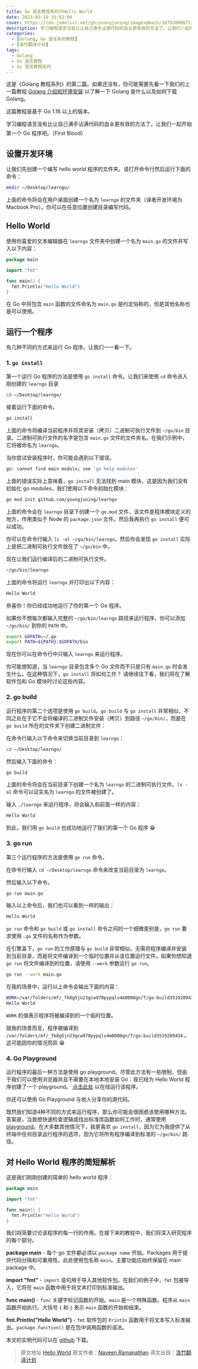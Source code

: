 ```yaml
---
title: Go 语言教程系列のHello World
date: 2023-03-19 15:02:00
cover: https://cdn.jsdelivr.net/gh/youngjuning/images@main/1679280067130.png
description: 学习编程语言没有比让自己满手沾满代码的血🩸更有效的方法了。让我们一起开始第一个 Go 程序吧。
categories:
  - [Golang, Go 语言系列教程]
  - [洛竹翻译计划]
tags:
  - Golang
  - Go 语言教程
  - Go 语言教程系列
---
```


<ins class="adsbygoogle" style="display:block; text-align:center;"  data-ad-layout="in-article" data-ad-format="fluid" data-ad-client="ca-pub-7962287588031867" data-ad-slot="2542544532"></ins><script> (adsbygoogle = window.adsbygoogle || []).push({});</script>

这是《Golang 教程系列》的第二篇。如果还没有，你可能需要先看一下我们的上一篇教程 [Golang 介绍和环境安装](https://juejin.cn/post/6942492190291525662) 以了解一下 Golang 是什么以及如何下载 Golang。

这篇教程是基于 Go 1.16 以上的版本。

学习编程语言没有比让自己满手沾满代码的血🩸更有效的方法了。让我们一起开始第一个 Go 程序吧。（First Blood）

## 设置开发环境

让我们先创建一个编写 hello world 程序的文件夹。请打开命令行然后运行下面的命令：

```sh
mkdir ~/Desktop/learngo/
```

上面的命令将会在用户桌面创建一个名为 `learngo` 的文件夹（译者开发环境为 Macbook Pro）。你可以在任意位置创建目录编写代码。

## Hello World

使用你喜爱的文本编辑器在 `learngo` 文件夹中创建一个名为 `main.go` 的文件并写入以下内容：

```go
package main

import "fmt"

func main() {
  fmt.Println("Hello World")
}
```

在 Go 中将包含 `main` 函数的文件命名为 `main.go` 是约定俗称的，但是其他名称也是可以使用。

## 运行一个程序

有几种不同的方式来运行 Go 程序。让我们一一看一下。

### 1. `go install`

第一个运行 Go 程序的方法是使用 `go install` 命令。让我们来使用 `cd` 命令进入刚创建的 `learngo` 目录

```sh
cd ~/Desktop/learngo/
```

接着运行下面的命令。

```sh
go install
```

上面的命令将编译当前程序并将其安装（拷贝）二进制可执行文件到 `~/go/bin` 目录。二进制可执行文件的名字是包含 `main.go` 文件的文件夹名。在我们示例中，它将被命名为 `learngo`。


当你尝试安装程序时，你可能会遇到以下错误。

```sh
go: cannot find main module; see 'go help modules'
```

上面的错误实际上意味着，`go install` 无法找到 main 模块，这是因为我们没有初始化 go modules，我们使用以下命令初始化模块：

```sh
go mod init github.com/youngjuning/learngo
```

上面的命令会在 `learngo` 目录下创建一个 `go.mod` 文件，该文件是程序模块定义的地方，作用类似于 Node 的 `package.json` 文件。然后我再执行 `go install` 便可以成功。

你可以在命令行输入 `ls -al ~/go/bin/learngo`，然后你会发现 `go install` 实际上是把二进制可执行文件放在了 `~/go/bin` 中。

现在让我们运行编译后的二进制可执行文件。

```sh
~/go/bin/learngo
```

上面的命令将运行 `learngo` 并打印出以下内容：

```sh
Hello World
```

恭喜你！你已经成功地运行了你的第一个 Go 程序。

如果你不想每次都输入完整的 `~/go/bin/learngo` 路径来运行程序，你可以添加 `~/go/bin/` 到你的 `PATH` 中。

```sh
export GOPATH=~/.go
export PATH=${PATH}:$GOPATH/bin
```

现在你可以在命令行中只输入 `learngo` 来运行程序。

你可能想知道，当 `learngo` 目录包含多个 Go 文件而不只是只有 `main.go` 时会发生什么。在这种情况下，`go install` 将如何工作？ 请继续往下看，我们将在了解软件包和 Go 模块时讨论这些内容。

### 2. go build

运行程序的第二个选项是使用 `go build`。`go build` 与 `go install` 非常相似，不同之处在于它不会将编译的二进制文件安装（拷贝）到路径 `~/go/bin/`，而是在 `go build` 所在的文件夹下创建二进制文件：

在命令行输入以下命令来切换当前目录到 `learngo`：

```sh
cd ~/Desktop/learngo/
```

然后输入下面的命令：

```sh
go build
```

上面的命令将会在当前目录下创建一个名为 `learngo` 的二进制可执行文件。`ls -al` 命令可以证实名为 `learngo` 的文件被创建了。

输入 `./learngo` 来运行程序，将会输入和前面一样的内容：


```sh
Hello World
```

到此，我们用 `go build` 也成功地运行了我们的第一个 Go 程序 😁

### 3. go run

第三个运行程序的方法是使用 `go run` 命令。

在命令行输入 `cd ~/Desktop/learngo` 命令来改变当前目录为 `learngo`。

然后输入以下命令。

```sh
go run main.go
```

输入以上命令后，我们也可以看到一样的输出：

```sh
Hello World
```

`go run` 命令和 `go build` 或 `go install` 命令之间的一个细微差别是，`go run` 要求使用 `.go` 文件的名称作为参数。

在引擎盖下，`go run` 的工作原理与 `go build` 非常相似。无需将程序编译并安装到当前目录，而是将文件编译到一个临时位置并从该位置运行文件。如果你想知道 `go run` 将文件编译到的位置，请使用 `--work` 参数运行 `go run`。

```sh
go run --work main.go
```

在我的场景中，运行以上命令会输出下面的内容：

```sh
WORK=/var/folders/mf/_fk8g5jn23gcw970pypqlv4m0000gn/T/go-build3519209434
Hello World
```

`WORK` 的值表示程序将被编译到的一个临时位置。

就我的场景而言，程序被编译到 `/var/folders/mf/_fk8g5jn23gcw970pypqlv4m0000gn/T/go-build3519209434` 。这可能因你的情况而异 😁

### 4. Go Playground

运行程序的最后一种方法是使用 go playground。尽管此方法有一些限制，但由于我们可以使用浏览器并且不需要在本地本地安装 Go：我已经为 Hello World 程序创建了一个 playground。 [点击此处](https://play.golang.org/p/oXGayDtoLPh) 以在线运行该程序。

你还可以使用 Go Playground 与他人分享你的源代码。

既然我们知道4种不同的方式来运行程序，那么你可能会很困惑该使用哪种方法。答案是，当我想快速检查逻辑或找出标准库函数如何工作时，通常使用 [playground](https://play.golang.org/)。在大多数其他情况下，我更喜欢 `go install`，因为它为我提供了从终端中任何目录运行程序的选项，因为它将所有程序编译到标准的 `~/go/bin/` 路径。

## 对 Hello World 程序的简短解析

这是我们刚刚创建的简单的 hello world 程序：

```go
package main

import "fmt"

func main() {
  fmt.Println("Hello World")
}
```

我们将简要讨论该程序的每一行的作用。在接下来的教程中，我们将深入研究程序的每个部分。

**package main** - 每个 go 文件都必须以 `package name` 开始。Packages 用于提供代码分隔和可重用性。此处使用包名称 `main`。主要功能应始终保留在 main package 中。

**import "fmt"** - `import` 语句用于导入其他软件包。在我们的例子中，`fmt` 包被导入，它将在 `main` 函数中用于将文本打印到标准输出。

**func main()** - `func` 关键字标记函数的开始。`main` 是一个特殊函数。程序从 `main` 函数开始执行。大括号 `{` 和 `}` 表示 `main` 函数的开始和结束。

**fmt.Println("Hello World")** - `fmt` 软件包的 `PrintIn` 函数用于将文本写入标准输出。`package.function()` 是在包中调用函数的语法。

本文的实例代码可以在 [github](https://github.com/golangbot/hello) 下载。

> 原文地址 [Hello World](https://golangbot.com/hello-world-gomod/)
> 原文作者：[Naveen Ramanathan](https://golangbot.com/about/)
> 译文出自：[洛竹翻译计划](https://youngjuning.js.org/categories/%E6%B4%9B%E7%AB%B9%E7%BF%BB%E8%AF%91%E8%AE%A1%E5%88%92/)
